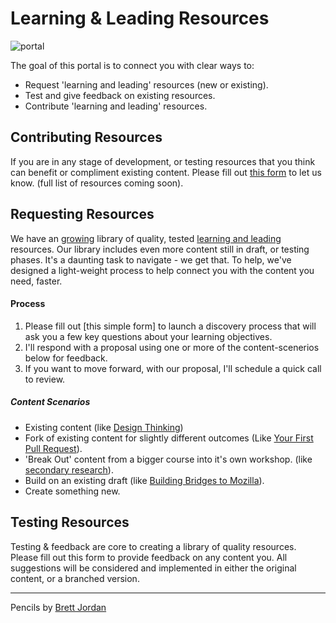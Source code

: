 # Learning & Leading Resources
![portal](https://c1.staticflickr.com/5/4024/4705811372_f41a14ca64.jpg)

The goal of this portal is to connect you with clear ways to:

* Request 'learning and leading' resources (new or existing).
* Test and give feedback on existing resources.
* Contribute 'learning and leading' resources.

## Contributing Resources

If you are in any stage of development, or testing resources that you think can benefit or compliment existing content. Please fill out [this form]() to let us know. (full list of resources coming soon).

## Requesting Resources

We have an [growing](http://education.mozilla-community.org/) library of quality, tested [learning and leading](http://emmairwin.github.io/) resources. Our library includes even more content still in draft, or testing phases.  It's a daunting task to navigate - we get that.  To help, we've designed a light-weight process to help connect you with the content you need, faster.

#### Process

1. Please fill out [this simple form] to launch a discovery process that will ask you a few key questions about your learning objectives.  
2. I'll respond with a proposal using one or more of the content-scenerios below for feedback.
3. If you want to move forward, with our proposal, I'll schedule a quick call to review.

##### Content Scenarios

* Existing content (like [Design Thinking](http://mozilla.github.io/participation-curriculum/design-thinking/index.html#))
* Fork of existing content for slightly different outcomes (Like [Your First Pull Request](http://emmairwin.github.io/2015-02-26-your-first-pull-reqest/)).
*  'Break Out' content from a bigger course into it's own workshop. (like [secondary research](http://mozilla.github.io/participation-curriculum/interviewing-users-for-mozilla/index.html#1-secondary-research)).
* Build on an existing draft (like [Building Bridges to Mozilla](https://docs.google.com/presentation/d/1US8gLMoucaRH46pOZIHSHyrAU4v18iU289rOEH_GDr0/edit#slide=id.g10738dd625_0_0)).
* Create something new.


## Testing Resources

Testing & feedback are core to creating a library of quality resources.  Please fill out this form to provide feedback on any content you.  All suggestions will be considered and implemented in either the original content, or a branched version.

***

Pencils by [Brett Jordan](https://www.flickr.com/photos/x1brett/)
